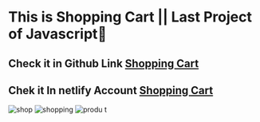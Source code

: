 <h1>This is Shopping Cart || Last Project of Javascript🥰</h1>

<h2> Check it in Github Link <a href="https://maryama-mohamed.github.io/Shopping-Cart-Project/">Shopping Cart</a></h2>

<h2> Chek it In netlify Account <a href="https://shopping-cart-projectt.netlify.app/">Shopping Cart</a> </h2>

![shop](https://github.com/user-attachments/assets/f1cbebcc-13d2-4213-88d9-4d9e2cbd57ad)
![shopping](https://github.com/user-attachments/assets/9ded4871-7976-4502-b443-5a49b055a6d8)
![produ t](https://github.com/user-attachments/assets/e93b8c28-1626-401d-8fff-4dce871a2d8d)
